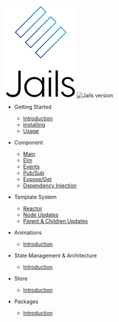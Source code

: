 <div class="logo">
	<img class="jails" src="images/logo.svg" alt="" />
	<img class="badge" src="https://badge.fury.io/js/jails-js.svg" alt="Jails version" />
</div>

- Getting Started
    - [Introduction](/)
    - [Installing](installing.md)
	- [Usage](usage.md)

- Component
	- [Main](main.md)
	- [Elm](elm.md)	
	- [Events](events.md)
	- [Pub/Sub](pubsub.md)
	- [Expose/Get](expose-get.md)
	- [Dependency Injection](dependencies.md)

- Template System
	- [Reactor](reactor.md)
	- [Node Updates](node-updates.md)
	- [Parent & Children Updates](parent-children.md)

- Animations
	- [Introduction](animation.md)

- State Management & Architecture
	- [Introduction](state.md)

- Store
	- [Introduction](store.md)

- Packages
	- [Introduction](packages.md)